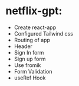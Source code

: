 # netflix-gpt:

- Create react-app
- Configured Tailwind css
- Routing of app
- Header
- Sign In form
- Sign up form
- Use fromik
- Form Validation
- useRef Hook